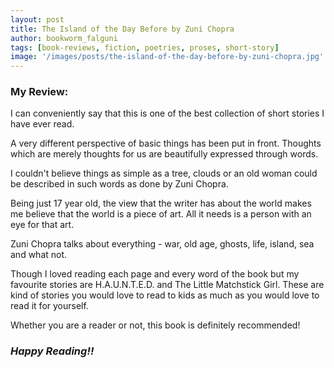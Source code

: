 ```yaml
---
layout: post
title: The Island of the Day Before by Zuni Chopra
author: bookworm_falguni
tags: [book-reviews, fiction, poetries, proses, short-story]
image: '/images/posts/the-island-of-the-day-before-by-zuni-chopra.jpg'
---
```

### **My Review:**
I can conveniently say that this is one of the best collection of short stories I have ever read.

A very different perspective of basic things has been put in front. Thoughts which are merely thoughts for us are beautifully expressed through words.

I couldn't believe things as simple as a tree, clouds or an old woman could be described in such words as done by Zuni Chopra.

Being just 17 year old, the view that the writer has about the world makes me believe that the world is a piece of art. All it needs is a person with an eye for that art.

Zuni Chopra talks about everything - war, old age, ghosts, life, island, sea and what not.

Though I loved reading each page and every word of the book but my favourite stories are H.A.U.N.T.E.D. and The Little Matchstick Girl.
These are kind of stories you would love to read to kids as much as you would love to read it for yourself.

Whether you are a reader or not, this book is definitely recommended! 

### ***Happy Reading!!***
